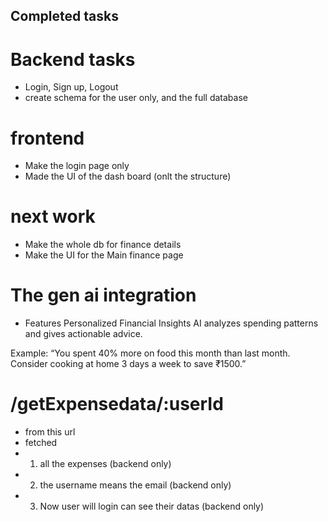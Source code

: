 ## Completed tasks
# Backend tasks
- Login, Sign up, Logout
- create schema for the user only, and the full database


# frontend
- Make the login page only
- Made the UI of the dash board (onlt the structure)

# next work
- Make the whole db for finance details
- Make the UI for the Main finance page


# The gen ai integration
- Features 
Personalized Financial Insights
AI analyzes spending patterns and gives actionable advice.

Example: “You spent 40% more on food this month than last month. Consider cooking at home 3 days a week to save ₹1500.”



# /getExpensedata/:userId
- from this url
- fetched 
- 1. all the expenses (backend only)
- 2. the username means the email (backend only)
- 3. Now user will login can see their datas (backend only)